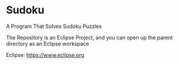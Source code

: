 Sudoku
======
A Program That Solves Sudoku Puzzles

The Repository is an Eclipse Project, and you can open up the parent directory as an Eclipse workspace

Eclipse: https://www.eclipse.org
